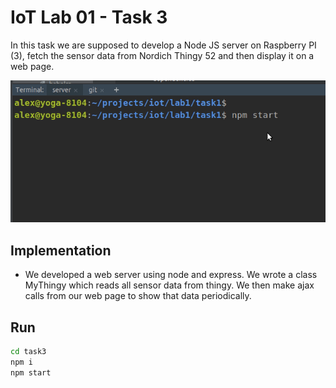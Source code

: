 IoT Lab 01 - Task 3
=====================================

In this task we are supposed to develop a Node JS server on Raspberry PI (3), fetch the sensor data from Nordich Thingy 52 and then display it on a web page.

![DEMO](https://github.com/iloveyii/iot-lab1/blob/demo/task1/images/demo1.gif)


## Implementation
  * We developed a web server using node and express. We wrote a class MyThingy which reads all sensor data from thingy. We then make ajax calls from our web page to show that data periodically.

## Run
```bash
cd task3
npm i
npm start

```
